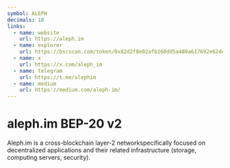```yaml
---
symbol: ALEPH
decimals: 18
links:
  - name: website
    url: https://aleph.im
  - name: explorer
    url: https://bscscan.com/token/0x82d2f8e02afb160dd5a480a617692e62de9038c4
  - name: x
    url: https://x.com/aleph_im
  - name: telegram
    url: https://t.me/alephim
  - name: medium
    url: https://medium.com/aleph-im/
---
```


# aleph.im BEP-20 v2

Aleph.im is a cross-blockchain layer-2 networkspecifically focused on decentralized applications and their related infrastructure (storage, computing servers, security).
